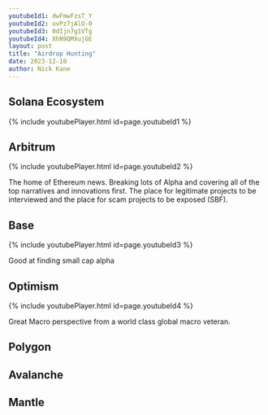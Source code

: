 ```yaml
---
youtubeId1: dwFmwFzsT_Y
youtubeId2: uvPz7jAlO-0
youtubeId3: 0dIjn7g1VTg
youtubeId4: XhN9QMXujGE
layout: post
title: "Airdrop Hunting"
date: 2023-12-10
author: Nick Kane
---
```



## Solana Ecosystem

{% include youtubePlayer.html id=page.youtubeId1 %}



## Arbitrum

{% include youtubePlayer.html id=page.youtubeId2 %}

The home of Ethereum news. Breaking lots of Alpha and covering all of the top narratives and innovations first. The place for legitimate projects to be interviewed and the place for scam projects to be exposed (SBF).

## Base

{% include youtubePlayer.html id=page.youtubeId3 %}

Good at finding small cap alpha

## Optimism

{% include youtubePlayer.html id=page.youtubeId4 %}

Great Macro perspective from a world class global macro veteran.

## Polygon

## Avalanche

## Mantle


